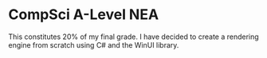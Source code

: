 # CompSci A-Level NEA
This constitutes 20% of my final grade. I have decided to create a rendering engine from scratch using C# and the WinUI library.
